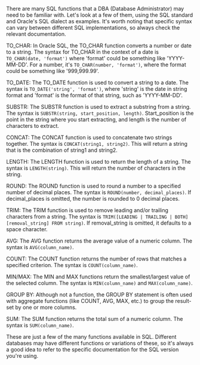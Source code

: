 There are many SQL functions that a DBA (Database Administrator) may need to be familiar with. Let's look at a few of them, using the SQL standard and Oracle's SQL dialect as examples. It's worth noting that specific syntax can vary between different SQL implementations, so always check the relevant documentation.

TO_CHAR: In Oracle SQL, the TO_CHAR function converts a number or date to a string. The syntax for TO_CHAR in the context of a date is ```TO_CHAR(date, 'format')``` where 'format' could be something like 'YYYY-MM-DD'. For a number, it's ```TO_CHAR(number, 'format')```, where the format could be something like '999,999.99'.

TO_DATE: The TO_DATE function is used to convert a string to a date. The syntax is ```TO_DATE('string', 'format')```, where 'string' is the date in string format and 'format' is the format of that string, such as 'YYYY-MM-DD'.

SUBSTR: The SUBSTR function is used to extract a substring from a string. The syntax is ```SUBSTR(string, start_position, length)```. Start_position is the point in the string where you start extracting, and length is the number of characters to extract.

CONCAT: The CONCAT function is used to concatenate two strings together. The syntax is ```CONCAT(string1, string2)```. This will return a string that is the combination of string1 and string2.

LENGTH: The LENGTH function is used to return the length of a string. The syntax is ```LENGTH(string)```. This will return the number of characters in the string.

ROUND: The ROUND function is used to round a number to a specified number of decimal places. The syntax is ```ROUND(number, decimal_places)```. If decimal_places is omitted, the number is rounded to 0 decimal places.

TRIM: The TRIM function is used to remove leading and/or trailing characters from a string. The syntax is ```TRIM([LEADING | TRAILING | BOTH] [removal_string] FROM string)```. If removal_string is omitted, it defaults to a space character.

AVG: The AVG function returns the average value of a numeric column. The syntax is ```AVG(column_name)```.

COUNT: The COUNT function returns the number of rows that matches a specified criterion. The syntax is ```COUNT(column_name)```.

MIN/MAX: The MIN and MAX functions return the smallest/largest value of the selected column. The syntax is ```MIN(column_name)``` and ```MAX(column_name)```.

GROUP BY: Although not a function, the GROUP BY statement is often used with aggregate functions (like COUNT, AVG, MAX, etc.) to group the result-set by one or more columns.

SUM: The SUM function returns the total sum of a numeric column. The syntax is ```SUM(column_name)```.

These are just a few of the many functions available in SQL. Different databases may have different functions or variations of these, so it's always a good idea to refer to the specific documentation for the SQL version you're using.

